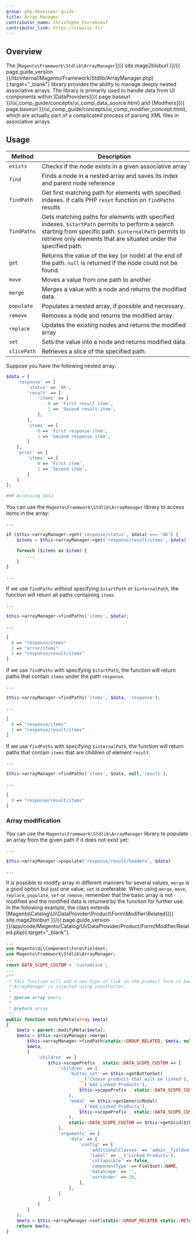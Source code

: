 ```yaml
---
group: php-developer-guide
title: Array Manager
contributor_name: Christophe Ferreboeuf
contributor_link: https://crealoz.fr/
---
```


## Overview

The [`Magento\Framework\Stdlib\ArrayManager`]({{ site.mage2bloburl }}/{{ page.guide_version }}/lib/internal/Magento/Framework/Stdlib/ArrayManager.php){:target="_blank"} library provides the ability to manage deeply nested associative arrays.
The library is primarily used to handle data from UI components within [DataProviders]({{ page.baseurl }}/ui_comp_guide/concepts/ui_comp_data_source.html) and [Modifiers]({{ page.baseurl }}/ui_comp_guide/concepts/ui_comp_modifier_concept.html), which are actually part of a complicated process of parsing XML files in associative arrays.

## Usage

|Method|Description|
|--- |--- |
| `exists` | Checks if the node exists in a given associative array |
| `find` | Finds a node in a nested array and saves its index and parent node reference |
| `findPath` | Get first matching path for elements with specified indexes. It calls PHP `reset` function on `findPaths` results |
| `findPaths` | Gets matching paths for elements with specified indexes. `$startPath` permits to perform a search starting from specific path. `$internalPath` permits to retrieve only elements that are situated under the specified path. |
| `get` | Returns the value of the key (or node) at the end of the path. `null` is returned if the node could not be found. |
| `move` | Moves a value from one path to another |
| `merge` | Merges a value with a node and returns the modified data. |
| `populate` | Populates a nested array, if possible and necessary. |
| `remove` | Removes a node and returns the modified array. |
| `replace` | Updates the existing nodes and returns the modified array |
| `set` | Sets the value into a node and returns modified data. |
| `slicePath` | Retrieves a slice of the specified path. |

Suppose you have the following nested array:

```php
$data = [
    'response' => [
        'status' => 'OK',
        'result' => [
            'items' => [
                0 => 'First result item',
                1 => 'Second result item',
            ],
        ],
        'items' => [
            0 => 'First response item',
            1 => 'Second response item',
        ]
    ],
    'error' => [
        'items' => [
            0 => 'First item',
            1 => 'Second item',
        ]
    ]
];

### Accessing data
```

You can use the  `Magento\Framework\Stdlib\ArrayManager` library to access items in the array:

```php
...

if ($this->arrayManager->get('response/status', $data) === 'OK') {
    $items = $this->arrayManager->get('response/result/items', $data) ?? [];

    foreach ($items as $item) {
        ...
    }
}

...
```

If we use `findPaths` without specifying `$startPath` or `$internalPath`, the function will return all paths containing `items`.

```php
...

$this->arrayManager->findPaths('items', $data);

...
```

```php 
[
  0 => "response/items"
  1 => "error/items"
  2 => "response/result/items"
]
```

If we use `findPaths` with specifying `$startPath`, the function will return paths that contain `items` under the path `response`.

```php
...

$this->arrayManager->findPaths('items', $data, 'response');

...
```

```php 
[
  0 => "response/items"
  1 => "response/result/items"
]
```

If we use `findPaths` with specifying `$internalPath`, the function will return paths that contain `items` that are children
of element `result`.

```php
...

$this->arrayManager->findPaths('items', $data, null,'result');

...
```

```php 
[
  0 => "response/result/items"
]
```


### Array modification

You can use the  `Magento\Framework\Stdlib\ArrayManager` library to populate an array from the given path if it does not
exist yet:

```php
...

$this->arrayManager->populate('response/result/headers', $data)

...
```

It is possible to modify array in different manners for several values, `merge` is a good option but just one value, 
`set` is preferable. When using `merge`, `move`, `replace`, `populate`, `set` or `remove`, remember that the basic array 
is not modified and the modified data is returned by the function for further use. In the following example, the class extends 
[Magento\Catalog\Ui\DataProvider\Product\Form\Modifier\Related]({{ site.mage2bloburl }}/{{ page.guide_version }}/app/code/Magento/Catalog/Ui/DataProvider/Product/Form/Modifier/Related.php){:target="_blank"}.

```php
...
use Magento\Ui\Component\Form\Fieldset;
use Magento\Framework\Stdlib\ArrayManager;
...
const DATA_SCOPE_CUSTOM = 'customlink';
...
/**
 * This function will add a new type of link in the product form in back-office.                                                                                  
 * ArrayManager is injected using constructor.
 *
 * @param array $meta
 *
 * @return array
 */
public function modifyMeta(array $meta)
{
    $meta = parent::modifyMeta($meta);
    $meta = $this->arrayManager->merge(
        $this->arrayManager->findPath(static::GROUP_RELATED, $meta, null, 'children'),
        $meta,
        [
            'children' => [
                $this->scopePrefix . static::DATA_SCOPE_CUSTOM => [
                    'children' => [
                        'button_set' => $this->getButtonSet(
                            __('Choose products that will be linked'),
                            __('Add Linked Products'),
                            $this->scopePrefix . static::DATA_SCOPE_CUSTOM
                        ),
                        'modal' => $this->getGenericModal(
                            __('Add Linked Products'),
                            $this->scopePrefix . static::DATA_SCOPE_CUSTOM
                        ),
                        static::DATA_SCOPE_CUSTOM => $this->getGrid($this->scopePrefix . static::DATA_SCOPE_CUSTOM),
                    ],
                    'arguments' => [
                        'data' => [
                            'config' => [
                                'additionalClasses' => 'admin__fieldset-section',
                                'label' => __('Linked Products'),
                                'collapsible' => false,
                                'componentType' => Fieldset::NAME,
                                'dataScope' => '',
                                'sortOrder' => 20,
                            ],
                        ],
                    ]
                ]
            ]
        ]
    );
    $meta = $this->arrayManager->set(static::GROUP_RELATED.static::META_CONFIG_PATH.'/label', $meta, __('Related Products, Up-Sells, Cross-Sells and Custom Link'));
    return $meta;
}
```
